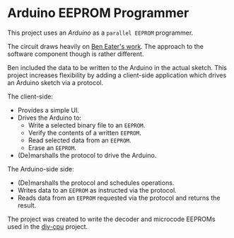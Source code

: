 # Arduino EEPROM Programmer

This project uses an *Arduino* as a `parallel EEPROM` programmer.

The circuit draws heavily on [Ben Eater's work](https://github.com/beneater/eeprom-programmer).  The approach to the software component though is rather different.

Ben included the data to be written to the Arduino in the actual sketch.  This project increases flexibility by adding a client-side application which drives an Arduino sketch via a protocol.

The client-side:

* Provides a simple UI.
* Drives the Arduino to:
  * Write a selected binary file to an `EEPROM`.
  * Verify the contents of a written `EEPROM`.
  * Read selected data from an `EEPROM`.
  * Erase an `EEPROM`.
* (De)marshalls the protocol to drive the Arduino.

The Arduino-side side:

* (De)marshalls the protocol and schedules operations.
* Writes data to an `EEPROM` as instructed via the protocol.
* Reads data from an `EEPROM` requested via the protocol and returns the result.

The project was created to write the decoder and microcode EEPROMs used in the [diy-cpu](https://github.com/skagra/diy-cpu) project.
